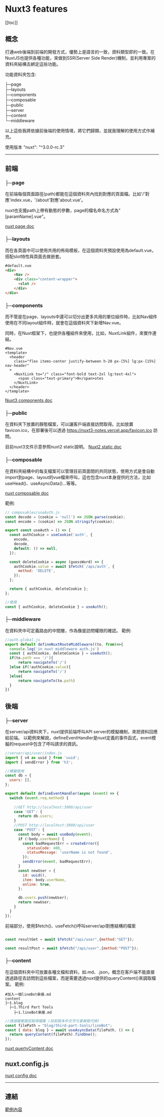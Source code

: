 # Nuxt3 features
[[toc]]
## 概念
打通web後端到前端的開發方式，優勢上是語言的一致，資料類型即的一致。在NuxtJS也提供各種功能，來做到SSR(Server Side Render)機制，並利用專案的資料夾結構去綁定這些功能。

功能資料夾包含:

├─page     
├─layouts      
├─components     
├─composable     
├─public     
├─server     
├─content     
└─middleware     

以上這些我將依據前後端的使用情境，將它們歸類，並就我理解的使用方式作補充。

使用版本 "nuxt": "^3.0.0-rc.3"

---

## 前端

### ├─page
在前端每個頁面路徑(path)都能在這個資料夾內找到對應的頁面檔。比如'/'對應'index.vue，'/about'對應'about.vue'。

nuxt也支援path上帶有動態的參數，page的檔名命名方式為"[paramName].vue"。

[nuxt page doc](https://v3.nuxtjs.org/guide/directory-structure/pages)

### ├─layouts
而在各頁面中可以使用共用的佈局模板，在這個資料夾預設使用為default.vue，搭配slot特性與頁面去做嵌套。

```html
#default.vue
<div>
    <Nav />
    <div class="content-wrapper">
      <slot />
    </div>
</div>
```
### ├─components
而不管是在page、layouts中還可以切分出更多共用的單位組件時，比如Nav組件使用在不同layout組件時，就會在這個資料夾下新增Nav.vue。

同時，在Nuxt框架下，也提供各種組件來使用，比如，NuxtLink組件，來實作連結。
```vue
#Nav.vue
<template>
  <header
    class="flex items-center justify-between h-20 px-[5%] lg:px-[15%] nav-header"
  >
    <NuxtLink to="/" class="font-bold text-2xl lg:text-4xl">
      <span class="text-primary">N</span>otes
    </NuxtLink>
  </header>
</template>
```

[Nuxt3 components doc](https://v3.nuxtjs.org/guide/directory-structure/components)

### ├─public
在資料夾下放置的靜態檔案，可以讓客戶端直接訪問取得。比如放置favicon.ico，在部署後可以透過 https://nuxt3-notes.vercel.app/favicon.ico 訪問。

目前nuxt3文件示意參照nuxt2 static說明。
[Nuxt2 static doc](https://nuxtjs.org/docs/directory-structure/static/)

### ├─composable
在資料夾結構中的每支檔案可以管理目前頁面間的共同狀態，使用方式是會自動import到page、layout的vue檔來呼叫，這也包含nuxt本身提供的方法，比如useHead()、useAsyncData()...等等。

[nuxt composable doc](https://v3.nuxtjs.org/api/composables/use-async-data)

範例:
```javascript
// composables/useAuth.js
const decode = (cookie = 'null') => JSON.parse(cookie);
const encode = (cookie) => JSON.stringify(cookie);

export const useAuth = () => {
  const authCookie = useCookie('auth', {
    encode,
    decode,
    default: () => null,
  });

  const deleteCookie = async (guessWord) => {
    authCookie.value = await $fetch(`/api/auth`, {
      method: 'DELETE',
    });
  };

  return { authCookie, deleteCookie };
};

```

```javascript
//使用
const { authCookie, deleteCookie } = useAuth();
```

### ├─middleware
在資料夾中可定義路由的中間層，作為像是訪問權限的確認。
範例:
```javascript
//auth.global.js
export default defineNuxtRouteMiddleware((to, from)=>{
  console.log('in nuxt middleware auth.js')
  const { authCookie, deleteCookie } = useAuth();
  if(to.path === '/'){
      return navigateTo('/')
  }else if(!authCookie.value){
      return navigateTo('/')
  }else{
      return navigateTo(to.path)
  }
})
```


## 後端

### ├─server
在server/api資料夾下，nuxt提供前端呼叫API server的模擬機制，來把資料回應給前端。
以範例來解說，defineEventHandler是nuxt定義的事件函式，event模擬的request中包含了呼叫請求的資訊。
```javascript
//server/api/user/index.js
import { v4 as uuid } from 'uuid';
import { sendError } from 'h3';

//模擬使用
const db = {
  users: [],
};

export default defineEventHandler(async (event) => {
  switch (event.req.method) {
    
    //GET http://localhost:3000/api/user
    case 'GET': {
      return db.users;
    }
    //POST http://localhost:3000/api/user
    case 'POST': {
      const body = await useBody(event);
      if (!body.userName) {
        const badRequestErr = createError({
          statusCode: 400,
          statusMessage: 'userName is not found',
        });
        sendError(event, badRequestErr);
      }
      const newUser = {
        id: uuid(),
        item: body.userName,
        online: true,
      };

      db.users.push(newUser);
      return newUser;
    }
  }
});

```

前端部分，使用$fetch()、useFetch()呼叫server/api對應結構的檔案
```javascript

const resultGet = await $fetch("/api/user",{method:"GET"});

const resultPost = await $fetch("/api/user",{method:"POST"});

```

### ├─content
在這個資料夾中可放置各種文檔和資料，如.md、.json，概念在客戶端不能直接透過路徑去訪問到這些檔案，而是需要透過nuxt提供的queryContent()來調取檔案。
範例:
```shell
#加入一個lineBot串接.md
content
├─1.blog
  ├─1.Third Part Tools
    ├─1.lineBot串接.md
```
```javascript
//透過檔案路徑取得檔案 (目前版本中文字元會被取代掉)
const filePath = "blog/third-part-tools/lineBot";
const { data: blog } = await useAsyncData(filePath, () => {
  return queryContent(filePath).findOne();
});
```
[nuxt quertyContent doc](https://content.nuxtjs.org/api/composables/query-content/#findone)

## nuxt.config.js

[nuxt config doc](https://v3.nuxtjs.org/api/configuration/nuxt.config)

---

## 連結
[範例內容](https://github.com/lian0103/nuxt3-notes)